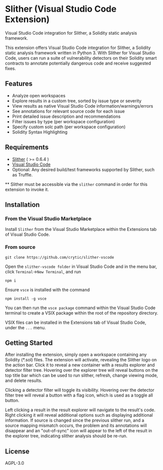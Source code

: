 # Slither (Visual Studio Code Extension)
Visual Studio Code integration for Slither, a Solidity static analysis framework.

This extension offers Visual Studio Code integration for Slither, a Solidity static analysis framework written in Python 3. With Slither for Visual Studio Code, users can run a suite of vulnerability detectors on their Solidity smart contracts to annotate potentially dangerous code and receive suggested fixes.

## Features
* Analyze open workspaces
* Explore results in a custom tree, sorted by issue type or severity
* View results as native Visual Studio Code information/warnings/errors
* See annotations for relevant source code for each issue
* Print detailed issue description and recommendations
* Filter issues by type (per workspace configuration)
* Specify custom solc path (per workspace configuration)
* Solidity Syntax Highlighting

## Requirements
* [Slither](https://github.com/crytic/slither) ( >= 0.6.4 )
* [Visual Studio Code](https://code.visualstudio.com/download)
* Optional: Any desired build/test frameworks supported by Slither, such as Truffle.

** Slither must be accessible via the `slither` command in order for this extension to invoke it.

## Installation

### From the Visual Studio Marketplace

Install `Slither` from the Visual Studio Marketplace within the Extensions tab of Visual Studio Code.

### From source

```
git clone https://github.com/crytic/slither-vscode
```

Open the `slither-vscode folder` in Visual Studio Code and in the menu bar, click `Terminal`->`New Terminal`, and run
```
npm i
```
 
Ensure `vsce` is installed with the command
```
npm install -g vsce
```

You can then run the `vsce package` command within the Visual Studio Code terminal to create a VSIX package within the root of the repository directory. 

VSIX files can be installed in the Extensions tab of Visual Studio Code, under the `...` menu.

## Getting Started

After installing the extension, simply open a workspace containing any Solidity (*.sol) files. The extension will activate, revealing the Slither logo on the action bar. Click it to reveal a new container with a results explorer and detector filter tree. Hovering over the explorer tree will reveal buttons on the top title bar which can be used to run slither, refresh, change viewing mode, and delete results.

Clicking a detector filter will toggle its visibility. Hovering over the detector filter tree will reveal a button with a flag icon, which is used as a toggle all button.

Left clicking a result in the result explorer will navigate to the result's code. Right clicking it will reveal additional options such as displaying additional information. If source is changed since the previous slither run, and a source mapping mismatch occurs, the problem and its annotations will disappear and an "out-of-sync" icon will appear to the left of the result in the explorer tree, indicating slither analysis should be re-run. 


## License
AGPL-3.0
